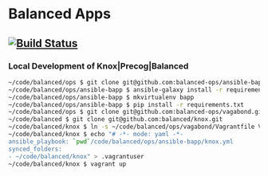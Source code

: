 # Balanced Apps

## [![Build Status](https://travis-ci.org/balanced-ops/ansible-bapp.svg)](https://travis-ci.org/balanced-ops/ansible-bapp)

### Local Development of Knox|Precog|Balanced

```bash
~/code/balanced/ops $ git clone git@github.com:balanced-ops/ansible-bapp.git
~/code/balanced/ops/ansible-bapp $ ansible-galaxy install -r requirements.yml -p $(pwd)/roles --force
~/code/balanced/ops/ansible-bapp $ mkvirtualenv bapp
~/code/balanced/ops/ansible-bapp $ pip install -r requirements.txt
~/code/balanced/ops $ git clone git@github.com:balanced-ops/vagabond.git
~/code/balanced $ git clone git@github.com:balanced/knox.git
~/code/balanced/knox $ ln -s ~/code/balanced/ops/vagabond/Vagrantfile Vagrantfile
~/code/balanced/knox $ echo "# -*- mode: yaml -*-
ansible_playbook: `pwd`/code/balanced/ops/ansible-bapp/knox.yml
synced_folders:
- ~/code/balanced/knox" > .vagrantuser
~/code/balanced/knox $ vagrant up
```
